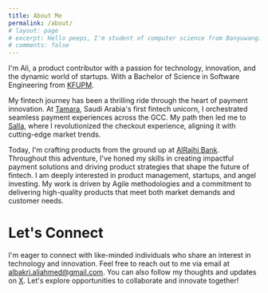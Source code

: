 ```yaml
---
title: About Me
permalink: /about/
# layout: page
# excerpt: Hello peeps, I'm student of computer science from Banyuwangi, living in Jogjakarta. This blog for documentation about my programming journey, running on jekyll, hosting on netlify and using my own simple theme.
# comments: false
---
```


 I'm Ali, a product contributor with a passion for technology, innovation, and the dynamic world of startups. With a Bachelor of Science in Software Engineering from <a href="https://kfupm.edu.sa/home" target="_blank" rel="noopener">KFUPM</a>. 
 
  My fintech journey has been a thrilling ride through the heart of payment innovation. At <a href="https://tamara.co" target="_blank" rel="noopener">Tamara</a>, Saudi Arabia's first fintech unicorn, I orchestrated seamless payment experiences across the GCC. My path then led me to <a href="https://Salla.sa" target="_blank" rel="noopener">Salla</a>, where I revolutionized the checkout experience, aligning it with cutting-edge market trends. 
  
  Today, I'm crafting products from the ground up at <a href="https://alrajhibank.com.sa/en" target="_blank" rel="noopener">AlRajhi Bank</a>. Throughout this adventure, I've honed my skills in creating impactful payment solutions and driving product strategies that shape the future of fintech.
I am deeply interested in product management, startups, and angel investing. My work is driven by Agile methodologies and a commitment to delivering high-quality products that meet both market demands and customer needs.


 
# Let's Connect
I'm eager to connect with like-minded individuals who share an interest in technology and innovation. Feel free to reach out to me via email at [albakri.aliahmed@gmail.com](mailto:albakri.aliahmed@gmail.com). You can also follow my thoughts and updates on <a href="https://x.com/0xalipm" target="_blank" rel="noopener">X</a>. Let's explore opportunities to collaborate and innovate together!